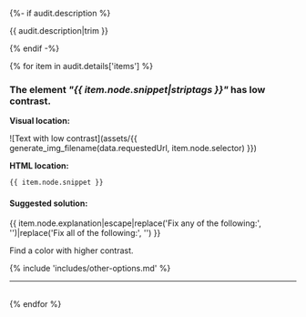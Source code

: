 {%- if audit.description %}

{{ audit.description|trim }}

{% endif -%}

{% for item in audit.details['items'] %}

### The element _"{{ item.node.snippet|striptags }}"_ has low contrast.

__Visual location:__

![Text with low contrast](assets/{{ generate_img_filename(data.requestedUrl, item.node.selector) }})


__HTML location:__

```html
{{ item.node.snippet }}
```

#### Suggested solution:
{{ item.node.explanation|escape|replace('Fix any of the following:', '')|replace('Fix all of the following:', '') }}

Find a color with higher contrast.

{% include 'includes/other-options.md' %}

<hr>

<br>
{% endfor %}